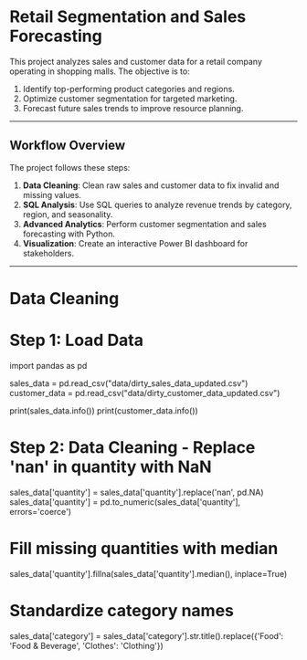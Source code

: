 # Retail Segmentation and Sales Forecasting
This project analyzes sales and customer data for a retail company operating in shopping malls. The objective is to:
1. Identify top-performing product categories and regions.
2. Optimize customer segmentation for targeted marketing.
3. Forecast future sales trends to improve resource planning.
---
## Workflow Overview
The project follows these steps:

1. **Data Cleaning**: Clean raw sales and customer data to fix invalid and missing values.
2. **SQL Analysis**: Use SQL queries to analyze revenue trends by category, region, and seasonality.
3. **Advanced Analytics**: Perform customer segmentation and sales forecasting with Python.
4. **Visualization**: Create an interactive Power BI dashboard for stakeholders.
---
# Data Cleaning 

# Step 1: Load Data
import pandas as pd

sales_data = pd.read_csv("data/dirty_sales_data_updated.csv")
customer_data = pd.read_csv("data/dirty_customer_data_updated.csv")

print(sales_data.info())
print(customer_data.info())

# Step 2: Data Cleaning - Replace 'nan' in quantity with NaN
sales_data['quantity'] = sales_data['quantity'].replace('nan', pd.NA)
sales_data['quantity'] = pd.to_numeric(sales_data['quantity'], errors='coerce')

# Fill missing quantities with median
sales_data['quantity'].fillna(sales_data['quantity'].median(), inplace=True)

# Standardize category names
sales_data['category'] = sales_data['category'].str.title().replace({'Food': 'Food & Beverage', 'Clothes': 'Clothing'})
